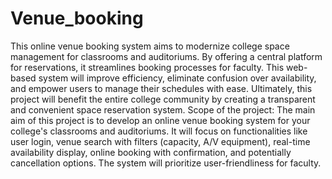 # Venue_booking
This online venue booking system aims to modernize college space management for classrooms and auditoriums. By offering a central platform for reservations, it streamlines booking processes for faculty. This web-based system will improve efficiency, eliminate confusion over availability, and empower users to manage their schedules with ease. Ultimately, this project will benefit the entire college community by creating a transparent and convenient space reservation system.
Scope of the project:
 The main aim of this project is to develop an online venue booking system for your college's classrooms and auditoriums. It will focus on functionalities like user login, venue search with filters (capacity, A/V equipment), real-time availability display, online booking with confirmation, and potentially cancellation options. The system will prioritize user-friendliness for faculty.
